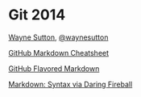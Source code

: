Git 2014 
==== 

[Wayne Sutton](http://socialwayne.com/about),  [@waynesutton](http://twitter.com/waynesutton)


[GitHub Markdown Cheatsheet](https://github.com/adam-p/markdown-here/wiki/Markdown-Cheatsheet "Markdown link")

[GitHub Flavored Markdown](https://help.github.com/articles/github-flavored-markdown "Markdown link")


[Markdown: Syntax via Daring Fireball](http://daringfireball.net/projects/markdown/syntax "Markdown link")


